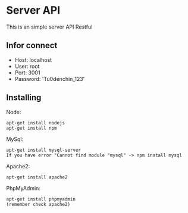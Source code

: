 # Server API

This is an simple server API Restful

## Infor connect

* Host: localhost
* User: root
* Port: 3001
* Password: 'Tu0denchin_123'

## Installing

Node:
```
apt-get install nodejs
apt-get install npm
```

MySql:
```
apt-get install mysql-server
If you have error "Cannot find module "mysql" -> npm install mysql
```

Apache2:
```
apt-get install apache2
```

PhpMyAdmin:
```
apt-get install phpmyadmin
(remember check apache2)
```